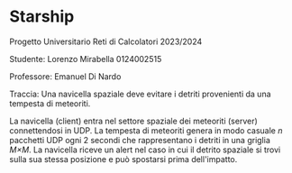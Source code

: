 # Starship

Progetto Universitario Reti di Calcolatori 2023/2024

Studente: Lorenzo Mirabella 0124002515

Professore: Emanuel Di Nardo

Traccia: Una navicella spaziale deve evitare i detriti provenienti da una tempesta di meteoriti.

La navicella (client) entra nel settore spaziale dei meteoriti (server) connettendosi in UDP.
La tempesta di meteoriti genera in modo casuale _n_ pacchetti UDP ogni 2 secondi che rappresentano i detriti in una griglia _M×M_.
La navicella riceve un alert nel caso in cui il detrito spaziale si trovi sulla sua stessa posizione e può spostarsi prima dell'impatto.
